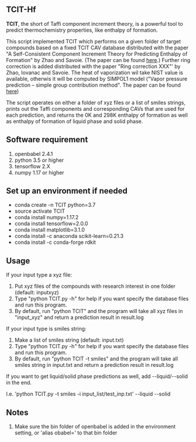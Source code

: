 ## TCIT-Hf

**TCIT**, the short of Taffi component increment theory, is a powerful tool to predict thermochemistry properties, like enthalpy of formation.

This script implemented TCIT which performs on a given folder of target compounds based on a fixed TCIT CAV database distributed with the paper "A Self-Consistent Component Increment Theory for Predicting Enthalpy of Formation" by Zhao and Savoie. (The paper can be found [here](https://pubs.acs.org/doi/abs/10.1021/acs.jcim.0c00092?casa_token=J-tbN5mxhiAAAAAA:KaJcTVzRs0t3M3kkwdSpvg5LQkAD6iSyzpUEjzNg_MmwqNGdmah57E_NSlwBlJ81p8ROOqibqUN8NEs5).) Further ring correction is added distributed with the paper "Ring correction XXX"' by Zhao, Iovanac and Savoie. The heat of vaporization wil take NIST value is available, otherwis it will be computed by SIMPOL1 model ("Vapor pressure prediction – simple group contribution method". The paper can be found [here](https://acp.copernicus.org/articles/8/2773/2008/))

The script operates on either a folder of xyz files or a list of smiles strings, prints out the Taffi components and corresponding CAVs that are used for each prediction, and returns the 0K and 298K enthalpy of formation as well as enthalpy of formation of liquid phase and solid phase. 

## Software requirement
1. openbabel 2.4.1 
2. python 3.5 or higher
3. tensorflow 2.X
4. numpy 1.17 or higher

## Set up an environment if needed
* conda create -n TCIT python=3.7
* source activate TCIT
* conda install numpy=1.17.2
* conda install tensorflow=2.0.0
* conda install matplotlib=3.1.0
* conda install -c anaconda scikit-learn=0.21.3 
* conda install -c conda-forge rdkit

## Usage
If your input type a xyz file:

1. Put xyz files of the compounds with research interest in one folder (default: inputxyz)
2. Type "python TCIT.py -h" for help if you want specify the database files and run this program.
3. By default, run "python TCIT" and the program will take all xyz files in "input_xyz" and return a prediction result in result.log

If your input type is smiles string:

1. Make a list of smiles string (default: input.txt)
2. Type "python TCIT.py -h" for help if you want specify the database files and run this program.
3. By default, run "python TCIT -t smiles" and the program will take all smiles string in input.txt and return a prediction result in result.log

If you want to get liquid/solid phase predictions as well, add --liquid/--solid in the end. 

I.e. 'python TCIT.py -t smiles -i input_list/test_inp.txt' --liquid --solid

## Notes
1. Make sure the bin folder of openbabel is added in the environment setting, or 'alias obabel=' to that bin folder 
